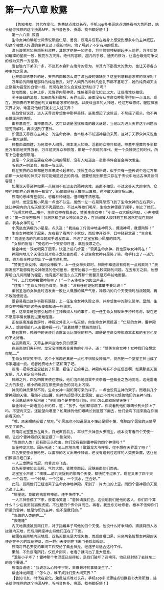 # 第一六八章 败露
        【告知书友，时代在变化，免费站点难以长存，手机app多书源站点切换看书大势所趋，站长给你推荐的这个换源APP，听书音色多、换源、找书都好使！】
       第一六八章 败露
       生命女神的确如世间传说那般仁慈、善良，辰南并没有在她身上感受到想象中的主神威压，和这个被世人传诵的主神交谈了很长时间，他了解到了不少有用的信息。
       澹台璇果然如辰南所料那样，其惊才绝艳一如往昔，万年前她神秘崛起于人间界，万年后她如璀璨的星辰一般，照亮东方天界。绝代的容颜、超凡的手段、通天的修为，让澹台璇无可争议的成为天界一方至尊。
       澹台璇门下弟子广多，不谈其本身旷古绝今的修为，单其门下那庞大的势力，也让天界各方神主为之忌讳。
       让辰南深感意外的是，天界的雨馨怎么成了澹台璇的妹妹呢？这里到底有着怎样的隐秘呢？
       万年前的雨馨是那样的纯洁善良，对于人间界的种种凡俗礼节都不甚明了，她的纯真如天山之巅最为晶莹的白雪一般，而现在她怎么会变成无情仙子了呢？
       划地而居，仙神止步，无情界内陨神灵，性格差异变化如此之大，让辰南难以相信。
       关于辰战的消息，如辰南所料那般，天界无闻，辰南没有从生命女神那里得到一点消息。现在，辰南真的不知道他的父母有着怎样的际遇，以辰战当年的大神通，经过万载修炼，理应威震天界才对，难道说他根们就未进入过天界？
       辰战曾经说过，进入天界远非想象中那样美好。辰南想起了这些话，不禁摇了摇头，他不再去做无用的猜想。
       由神墓而生，由神墓而活，这可以说是困扰辰南的最大谜题，当他以为进入天界这个问题会迎刃而解时。再次遇到了意外。
       即便是天界西方主神之一的生命女神，也本根本不知道神墓的来历，这对于天界众神来说也是一重大谜题。
       神墓由谁而建，为何成于人间界，根本无人知晓。活着的众神只知道，神墓中埋葬的多半都是万年前地天界强者，万年前天界众神陨落，那是一个灰暗的年代。是一个众神哭泣的时代，所有上位者全部陨落。
       这是一个永远笼罩在众神心间的阴影，没有人知道这一悲惨事件会否会再次发生。
       听到这一则消息，辰南一阵无语。
       现在天界的众神都是万年来成长起来的，按照生命女神所说，似乎只有一些传说中逃过万年前那一大劫难的神灵才有可能知道过去的真相，但要想找到那些只存在于传说中地远古神灵谈何容易！
       如果说天界诸神如果一点猜测不到过去的殒神灾难，辰南不相信。不过这等天大的事情，众神也只能在心理猜测一番罢了，恐怕即便有人推测出真相，也不敢大肆宣扬出来。
       辰南的思维有些混乱，想着种种谜题。但却理不清思路。
       这时，龙宝宝和小凤凰一点也不认生，居然一左一右晃晃悠悠飞到了生命女神的左右肩头，这让神殿内的几名天使无不秀眉怒立。不过未等她们喝斥，生命女神便摆了摆手，制止了她们。
       “光明大神棍……哦不，生命女神在我身边，赞美生命女神！”小龙一双大眼眨阿眨，小声嘟囔道：“第一次亲密接触！我居然和生命女神如此之近，在世间被人膜拜的主神居然在就在我眼前，我与女神同在！”
       小凤凰也满眼的小星星。点头道：“我站在了传说中地主神肩头，偶滴神啊，我很陶醉！”
       生命女神微笑了起来，左右看了看两个小家伙，而后伸开双手，口中轻轻念道：“生命礼赞！”两道圣洁的光辉自她双手透发而出，冲进了龙宝宝和小凤凰的体内。
       “女神的祝福！”旁边的一个天使惊呼道，满脸羡慕之色。
       紫金神龙一双龙眼突了起来。快速上前几步道：“赞美生命女神。我也要与女神同在！”
       神殿内地几个天使立刻对痞子龙怒目而视，不过生命女神只是笑了笑。抬手打出了一道光辉，也为紫金神龙祭出了一道生命礼赞。
       “赞美生命女神，请问女神殿下，上一任女神失踪时，神殿中难道没有得到一点线索吗？”辰南发觉不能够得到众神殒落的任何信息，便开始着手一些比较实际的问题。在去东方之前，他想弄明白凡间雨馨的秘密，他有些不相信东方天界那个雨馨真是万年前地雨馨。
       “哼，上代女神被雷神陷害了！”一个天使咬牙切齿出声道。
       “住嘴！”生命女神脸色骤变，喝道：“没有任何证据的事情不要乱说！”
       柔弱圣洁的女神此时透发出一股让人慑服的威严气息，神殿内的几个天使顿时战战兢兢，再不敢随便说话。
       很容易看出这件事别有蹊跷，上一任生命女神失踪之事，并非想象中的那么简单。显然，生命女神神殿内的这些天使都知道一些线索。
       但，这毕竟是能够引起两个主神殿间大战的事件，这一任生命女神现出于种种考虑，现在还不愿意事情发展到过激地程度。
       正在辰南准备告辞时，神殿之外走入一名天使，向生命女神禀报道：“仁慈的女神，雷神殿来人，想请眼前几人去雷神殿一行。”说着她瞟了瞟辰南他们。
       提到雷神，神殿中的天使们皆露出无比愤恨的神色，即便是生命女神那原本柔和的玉容也变的不太好看。
       在辰南看来，天界主神间这池水真的很深！
       在辰南他们离开时，龙宝宝挥舞着金黄色的小爪子，道：“赞美生命女神！女神我们会想念你地……”
       生命女神哭笑不得，这个小东西还真是一点也不惧怕女神威严，竟然把一个堂堂主神当成了邻家姐姐一般，或者她真地太仁慈和蔼了吧。
       辰南一把将龙宝宝扯到了怀里，捂住了它的嘴巴。神殿内可有不少狂信徒啊，如果那些天使发飙，几人肯定会不好过。
       神殿之外，四名四翼天使在等候，他们洁白地羽翼中夹杂着一些紫金之色地羽毛，这是雷电之力的象征，细小的电弧在那些紫金色的羽毛上闪现。
       神灵和神灵果然不同，生命女神一副和蔼可亲的样子。一点也没有主神的架子。而眼前几个雷神殿的天使，虽然不过四翼，但神情却显得无比倨傲，由此不难可以想象他们的主神习性。
       小凤凰疑惑不解地道：“他们四个是在等我们吗，他们怎么都双眼望天呀？”
       紫金神龙一副语重心长的样，道：“孩子，他们都得病了。你没看到他们眼睛长到头顶上了吗，不望向天空。还能望向哪里？如果揍的他们眼睛长到屁股下面去，他们会弯下摇来跪在你面前看天的。”
       “哦，原来眼睛长错了地方。”小凤凰也不知道是真不懂还是假不懂，令那四个倨傲的天使早已变了颜色。
       辰南将龙宝宝放在肩头，目光直视前方。率领三头神兽大步而去，根本没有看四个天使一眼，让四个雷神殿的天使空摆了一副架势。
       “卑微的人类！还有那三头爬虫，你们没有看到雷神殿的四个神使吗？”
       紫金神龙大怒。回头吼道：“闭上你地鸟嘴！敢跟龙大爷呼喝，你不想在天界混了吧？”
       四名天使差点被呛死，以雷神的名义出来传神谕，还没有碰到过这样的人类要妖魔，这让他们惊得目瞪口呆。
       一人三龙腾空而起，向着远方飞去。
       四名天使被如此无视，气的大怒，皆腾空而起。尾随辰南他们而去。
       龙宝宝小声道：“噢噢……前几天捉到的那两个天使，都快忙不过来了。现在又来了四个天使，一个栽花，一个种草，一个拉车，一个挑水，正合好。”
       此刻，辰南他们已经远离了生命女神地神殿。来到了一片大山的上空。而四个雷神殿的天使也追了上来。
       “哪里逃，竟敢违抗雷神神谕。还不快停下。”
       一人三神兽停了下来，辰南冷笑道：“雷神请我们去，这说明我们是他的客人，你们四个算什么？少在我面前狐假虎威，不过是四个传令兵而已。再者，我是东方地修者，根本不信仰你们所谓的雷神，他是你们的主神，但不是我们的。”
       “卑微的人类的你……”
       “轰隆隆”
       内天地直接被辰南打开，对于指着鼻子骂他的四个天使，他没什么好争辩的，直接将四人收拢进内天地，而后用两座神山将他们压在了下面。
       被困在辰南地内天地后，四名天使先是大惊失色，而后目瞪口呆，只见两名智慧女神殿的天使正在辛苦的栽花种草，而一群小天使则在飞来飞去帮助规划。
       辰南将四名天使的审问工作交给了紫金神龙，老痞子最适合这种工作。
       果然，不负辰南所托，仅仅片刻间，老痞子就问出了重大信息。
       “混账小子坏了！雷神那个老混蛋已经得知，是我们破坏了召唤阵，他已经封锁了去往东土的各个要道。”
       辰南自语道：“我说怎么心神不宁呢，果真最坏的事情发生了。”
       紫金神龙问道：“怎么办，难不成我们要大闹天界？”
       【告知书友，时代在变化，免费站点难以长存，手机app多书源站点切换看书大势所趋，站长给你推荐的这个换源APP，听书音色多、换源、找书都好使！】